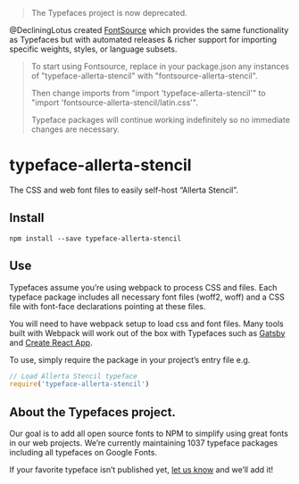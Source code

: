 >The Typefaces project is now deprecated.

@DecliningLotus created
[FontSource](https://github.com/fontsource/fontsource) which provides the
same functionality as Typefaces but with automated releases & richer
support for importing specific weights, styles, or language subsets.
>
>To start using Fontsource, replace in your package.json any instances of
"typeface-allerta-stencil" with "fontsource-allerta-stencil".
>
> Then change imports from "import 'typeface-allerta-stencil'" to "import 'fontsource-allerta-stencil/latin.css'".
>
>Typeface packages will continue working indefinitely so no immediate
>changes are necessary.

# typeface-allerta-stencil

The CSS and web font files to easily self-host “Allerta Stencil”.

## Install

`npm install --save typeface-allerta-stencil`

## Use

Typefaces assume you’re using webpack to process CSS and files. Each typeface
package includes all necessary font files (woff2, woff) and a CSS file with
font-face declarations pointing at these files.

You will need to have webpack setup to load css and font files. Many tools built
with Webpack will work out of the box with Typefaces such as [Gatsby](https://github.com/gatsbyjs/gatsby)
and [Create React App](https://github.com/facebookincubator/create-react-app).

To use, simply require the package in your project’s entry file e.g.

```javascript
// Load Allerta Stencil typeface
require('typeface-allerta-stencil')
```

## About the Typefaces project.

Our goal is to add all open source fonts to NPM to simplify using great fonts in
our web projects. We’re currently maintaining 1037 typeface packages
including all typefaces on Google Fonts.

If your favorite typeface isn’t published yet, [let us know](https://github.com/KyleAMathews/typefaces)
and we’ll add it!

